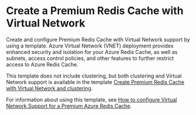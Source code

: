 # Create a Premium Redis Cache with Virtual Network

Create and configure Premium Redis Cache with Virtual Network support by using a template. Azure Virtual Network (VNET) deployment provides enhanced security and isolation for your Azure Redis Cache, as well as subnets, access control policies, and other features to further restrict access to Azure Redis Cache.

This template does not include clustering, but both clustering and Virtual Network support is available in the template [Create Premium Redis Cache with Virtual Network and clustering](https://azure.microsoft.com/documentation/templates/201-redis-premium-vnet-cluster-diagnostics/).

For information about using this template, see [How to configure Virtual Network Support for a Premium Azure Redis Cache](https://azure.microsoft.com/documentation/articles/cache-how-to-premium-vnet/).

